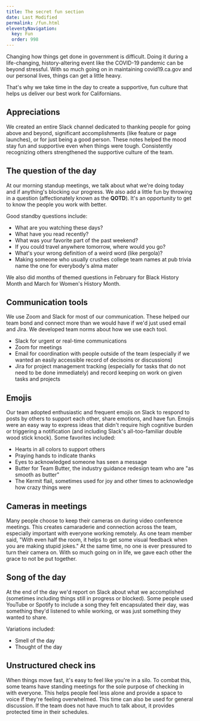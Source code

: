 ```yaml
---
title: The secret fun section
date: Last Modified 
permalink: /fun.html
eleventyNavigation:
  key: Fun
  order: 998
---
```


Changing how things get done in government is difficult. Doing it during a life-changing, history-altering event like the COVID-19 pandemic can be beyond stressful. With so much going on in maintaining covid19.ca.gov and our personal lives, things can get a little heavy.

That's why we take time in the day to create a supportive, fun culture that helps us deliver our best work for Californians.

## Appreciations

We created an entire Slack channel dedicated to thanking people for going above and beyond, significant accomplishments (like feature or page launches), or for just being a good person. These notes helped the mood stay fun and supportive even when things were tough. Consistently recognizing others strengthened the supportive culture of the team.

## The question of the day

At our morning standup meetings, we talk about what we're doing today and if anything's blocking our progress. We also add a little fun by throwing in a question (affectionately known as the **QOTD**). It's an opportunity to get to know the people you work with better.

Good standby questions include:

* What are you watching these days?
* What have you read recently?
* What was your favorite part of the past weekend?
* If you could travel anywhere tomorrow, where would you go?
* What's your wrong definition of a weird word (like pergola)?
* Making someone who usually crushes college team names at pub trivia name the one for everybody's alma mater

We also did months of themed questions in February for Black History Month and March for Women's History Month.

## Communication tools

We use Zoom and Slack for most of our communication. These helped our team bond and connect more than we would have if we'd just used email and Jira. We developed team norms about how we use each tool.

* Slack for urgent or real-time communications
* Zoom for meetings
* Email for coordination with people outside of the team (especially if we wanted an easily accessible record of decisoins or discussions)
* Jira for project management tracking (especially for tasks that do not need to be done immediately) and record keeping on work on given tasks and projects

## Emojis

Our team adopted enthusiastic and frequent emojis on Slack to respond to posts by others to support each other, share emotions, and have fun. Emojis were an easy way to express ideas that didn't require high cognitive burden or triggering a notification (and including Slack's all-too-familiar double wood stick knock). Some favorites included:

* Hearts in all colors to support others
* Praying hands to indicate thanks
* Eyes to acknowledged someone has seen a message
* Butter for Team Butter, the industry guidance redesign team who are "as smooth as butter"
* The Kermit flail, sometimes used for joy and other times to acknowledge how crazy things were

## Cameras in meetings

Many people choose to keep their cameras on during video conference meetings. This creates camaraderie and connection across the team, especially important with everyone working remotely. As one team member said, "With even half the room, it helps to get some visual feedback when you are making stupid jokes." At the same time, no one is ever pressured to turn their camera on. With so much going on in life, we gave each other the grace to not be put together.

## Song of the day

At the end of the day we'd report on Slack about what we accomplished (sometimes including things still in progress or blocked). Some people used YouTube or Spotify to include a song they felt encapsulated their day, was something they'd listened to while working, or was just something they wanted to share.

Variations included:

* Smell of the day
* Thought of the day

## Unstructured check ins

When things move fast, it's easy to feel like you're in a silo. To combat this, some teams have standing meetings for the sole purpose of checking in with everyone. This helps people feel less alone and provide a space to voice if they're feeling overwhelmed. This time can also be used for general discussion. If the team does not have much to talk about, it provides protected time in their schedules.
